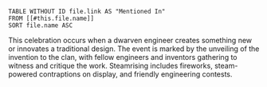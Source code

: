 ```dataview
TABLE WITHOUT ID file.link AS "Mentioned In"
FROM [[#this.file.name]]
SORT file.name ASC
```

This celebration occurs when a dwarven engineer creates something new or innovates a traditional design. The event is marked by the unveiling of the invention to the clan, with fellow engineers and inventors gathering to witness and critique the work. Steamrising includes fireworks, steam-powered contraptions on display, and friendly engineering contests.